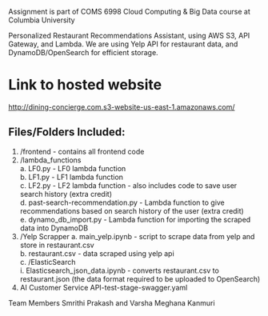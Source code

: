 Assignment is part of COMS 6998 Cloud Computing & Big Data course at Columbia University

Personalized Restaurant Recommendations Assistant, using AWS S3, API Gateway, and Lambda. 
We are using Yelp API for restaurant data, and DynamoDB/OpenSearch for efficient storage.

# Link to hosted website
http://dining-concierge.com.s3-website-us-east-1.amazonaws.com/

## Files/Folders Included:
1. /frontend - contains all frontend code<br>
2. /lambda_functions<br>
   a. LF0.py - LF0 lambda function<br>
   b. LF1.py - LF1 lambda function<br>
   c. LF2.py - LF2 lambda function - also includes code to save user search history (extra credit)<br>
   d. past-search-recommendation.py - Lambda function to give recommendations based on search history of the user (extra credit)<br>
   e. dynamo_db_import.py - Lambda function for importing the scraped data into DynamoDB<br>
3. /Yelp Scrapper
   a. main_yelp.ipynb - script to scrape data from yelp and store in restaurant.csv<br>
   b. restaurant.csv - data scraped using yelp api<br>
   c. /ElasticSearch<br>
      i. Elasticsearch_json_data.ipynb - converts restaurant.csv to restaurant.json (the data format required to be uploaded to OpenSearch)<br>
4. AI Customer Service API-test-stage-swagger.yaml<br>

Team Members 
Smrithi Prakash and Varsha Meghana Kanmuri
